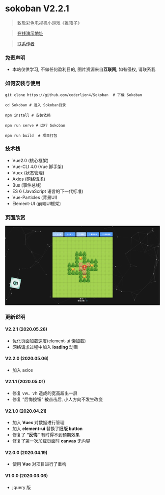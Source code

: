 # sokoban V2.2.1

> 致敬彩色电视机小游戏《推箱子》

> <a href="https://game.coderlion.com" target="_blank">在线演示地址</a>

> <a href="https://www.coderlion.com/images/wechat.jpeg" target="_blank">联系作者</a>

### 免责声明

* 本站仅供学习, 不做任何盈利目的, 图片资源来自**互联网**, 如有侵权, 请联系我

### 如何安装与使用

```shell
git clone https://github.com/coderlion4/Sokoban  # 下载 Sokoban

cd Sokoban # 进入 Sokoban目录

npm install # 安装依赖

npm run serve # 运行 Sokoban

npm run build  # 项目打包
```

### 技术栈

* Vue2.0 (核心框架)
* Vue-CLI 4.0 (Vue 脚手架)
* Vuex (状态管理)
* Axios (网络请求)
* Bus (事件总线)
* ES 6 (JavaScript 语言的下一代标准)
* Vue-Particles (背景UI)
* Element-UI (前端UI框架)

### 页面欣赏

<img src="https://github.com/coderlion4/Sokoban/blob/master/img01.png">

### 更新说明

#### V2.2.1 (2020.05.26)

* 优化页面加载速度(element-ui 懒加载)
* 网络请求过程中加入 **loading** 动画

#### V2.2.0 (2020.05.06)

* 加入 axios

#### V2.1.1 (2020.05.01)

* 修复 vw、vh 造成的宽高超出一屏
* 修复 “后悔按钮” 被点击后, 小人方向不发生改变

#### V2.1.0 (2020.04.21)

* 加入 **Vuex** 对数据进行管理
* 加入 **element-ui** 替换了**旧版 button**
* 修复了 **“反悔”** 有时得不到预期效果
* 修复了第一次加载页面时 **canvas** 无内容

#### V2.0.0 (2020.04.19)

* 使用 **Vue** 对项目进行了重构

#### V1.0.0 (2020.03.06)

* jquery 版
